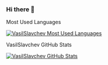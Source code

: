 ### Hi there 👋

<!--
**VasilSlavchev/vasilslavchev** is a ✨ _special_ ✨ repository because its `README.md` (this file) appears on your GitHub profile.

Here are some ideas to get you started:

- 🔭 I’m currently working on ...
- 🌱 I’m currently learning ...
- 👯 I’m looking to collaborate on ...
- 🤔 I’m looking for help with ...
- 💬 Ask me about ...
- 📫 How to reach me: ...
- 😄 Pronouns: ...
- ⚡ Fun fact: ...
-->

<div class="Box pinned-item-list-item d-flex p-3 width-full public source">
    <div class="pinned-item-list-item-content">
        <p class="pinned-item-desc color-text-secondary text-small d-block mt-2 mb-3">
            Most Used Languages
        </p>
        <p class="mb-0 f6 color-text-secondary">
            <a href="/VasilSlavchev/projects/stargazers" class="pinned-item-meta Link--muted ">
                <img src="https://github-readme-stats.vercel.app/api/top-langs/?username=VasilSlavchev&amp;layout=compact" alt="VasilSlavchev Most Used Languages">
            </a>
        </p>
    </div>
</div>
<div class="Box pinned-item-list-item d-flex p-3 width-full public source">
    <div class="pinned-item-list-item-content">
        <p class="pinned-item-desc color-text-secondary text-small d-block mt-2 mb-3">
            VasilSlavchev GitHub Stats
        </p>
        <p class="mb-0 f6 color-text-secondary">
            <a href="/VasilSlavchev/projects/stargazers" class="pinned-item-meta Link--muted ">
                <img src="https://github-readme-stats.vercel.app/api?username=VasilSlavchev&amp;show_icons=true" alt="VasilSlavchev GitHub Stats">
            </a>
        </p>
    </div>
</div>

